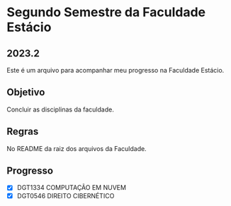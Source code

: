 # Segundo Semestre da Faculdade Estácio
## 2023.2

Este é um arquivo para acompanhar meu progresso na Faculdade Estácio.

## Objetivo

Concluir as disciplinas da faculdade.

## Regras

No README da raiz dos arquivos da Faculdade.


## Progresso

- [x] DGT1334 COMPUTAÇÃO EM NUVEM
- [x] DGT0546 DIREITO CIBERNÉTICO
